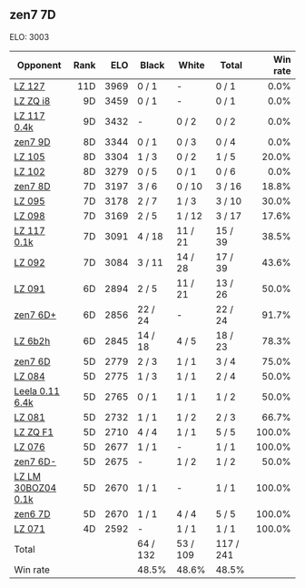 ## zen7 7D ##

ELO: 3003

Opponent | Rank | ELO | Black | White | Total | Win rate
---------|-----:|----:|-------|-------|-------|-------:
[LZ 127](LZ%20127.md) | 11D | 3969 | 0 / 1 | - | 0 / 1 | 0.0%
[LZ ZQ i8](LZ%20ZQ%20i8.md) | 9D | 3459 | 0 / 1 | - | 0 / 1 | 0.0%
[LZ 117 0.4k](LZ%20117%200.4k.md) | 9D | 3432 | - | 0 / 2 | 0 / 2 | 0.0%
[zen7 9D](zen7%209D.md) | 8D | 3344 | 0 / 1 | 0 / 3 | 0 / 4 | 0.0%
[LZ 105](LZ%20105.md) | 8D | 3304 | 1 / 3 | 0 / 2 | 1 / 5 | 20.0%
[LZ 102](LZ%20102.md) | 8D | 3279 | 0 / 5 | 0 / 1 | 0 / 6 | 0.0%
[zen7 8D](zen7%208D.md) | 7D | 3197 | 3 / 6 | 0 / 10 | 3 / 16 | 18.8%
[LZ 095](LZ%20095.md) | 7D | 3178 | 2 / 7 | 1 / 3 | 3 / 10 | 30.0%
[LZ 098](LZ%20098.md) | 7D | 3169 | 2 / 5 | 1 / 12 | 3 / 17 | 17.6%
[LZ 117 0.1k](LZ%20117%200.1k.md) | 7D | 3091 | 4 / 18 | 11 / 21 | 15 / 39 | 38.5%
[LZ 092](LZ%20092.md) | 7D | 3084 | 3 / 11 | 14 / 28 | 17 / 39 | 43.6%
[LZ 091](LZ%20091.md) | 6D | 2894 | 2 / 5 | 11 / 21 | 13 / 26 | 50.0%
[zen7 6D+](zen7%206D+.md) | 6D | 2856 | 22 / 24 | - | 22 / 24 | 91.7%
[LZ 6b2h](LZ%206b2h.md) | 6D | 2845 | 14 / 18 | 4 / 5 | 18 / 23 | 78.3%
[zen7 6D](zen7%206D.md) | 5D | 2779 | 2 / 3 | 1 / 1 | 3 / 4 | 75.0%
[LZ 084](LZ%20084.md) | 5D | 2775 | 1 / 3 | 1 / 1 | 2 / 4 | 50.0%
[Leela 0.11 6.4k](Leela%200.11%206.4k.md) | 5D | 2765 | 0 / 1 | 1 / 1 | 1 / 2 | 50.0%
[LZ 081](LZ%20081.md) | 5D | 2732 | 1 / 1 | 1 / 2 | 2 / 3 | 66.7%
[LZ ZQ F1](LZ%20ZQ%20F1.md) | 5D | 2710 | 4 / 4 | 1 / 1 | 5 / 5 | 100.0%
[LZ 076](LZ%20076.md) | 5D | 2677 | 1 / 1 | - | 1 / 1 | 100.0%
[zen7 6D-](zen7%206D-.md) | 5D | 2675 | - | 1 / 2 | 1 / 2 | 50.0%
[LZ LM 30BOZ04 0.1k](LZ%20LM%2030BOZ04%200.1k.md) | 5D | 2670 | 1 / 1 | - | 1 / 1 | 100.0%
[zen6 7D](zen6%207D.md) | 5D | 2670 | 1 / 1 | 4 / 4 | 5 / 5 | 100.0%
[LZ 071](LZ%20071.md) | 4D | 2592 | - | 1 / 1 | 1 / 1 | 100.0%
Total | | | 64 / 132 | 53 / 109 | 117 / 241 | 
Win rate| | | 48.5% | 48.6% | 48.5% | 
